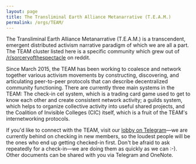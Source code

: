 ```yaml
---
layout: page
title: The Transliminal Earth Alliance Metanarrative (T.E.A.M.)
permalink: /orgs/TEAM/
---
```


The Transliminal Earth Alliance Metanarrative (T.E.A.M.) is a transcendent, emergent distributed activism narrative paradigm of which we are all a part. The TEAM cluster listed here is a specific community which grew out of [/r/sorceryofthespectacle](http://reddit.com/r/sorceryofthespectacle) on reddit.

Since March 2015, the TEAM has been working to coalesce and network together various activism movements by constructing, discovering, and articulating peer-to-peer protocols that can describe decentralized community functioning. There are currently three main systems in the TEAM: The check-in cel system, which is a trading card game used to get to know each other and create consistent network activity; a guilds system, which helps to organize collective activity into useful shared projects, and the Coalition of Invisible Colleges (CIC) itself, which is a fruit of the TEAM's internetworking protocols.

If you'd like to connect with the TEAM, visit our [lobby on Telegram](http://telegram.me/TEAMlobby)—we are currently behind on checking in new members, so the loudest people will be the ones who end up getting checked-in first. Don't be afraid to ask repeatedly for a check-in—we are doing them as quickly as we can :-). Other documents can be shared with you via Telegram and OneNote.
